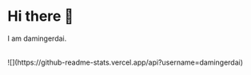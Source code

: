 # Hi there 👋
I am damingerdai.


<br/>
![](https://github-readme-stats.vercel.app/api?username=damingerdai)